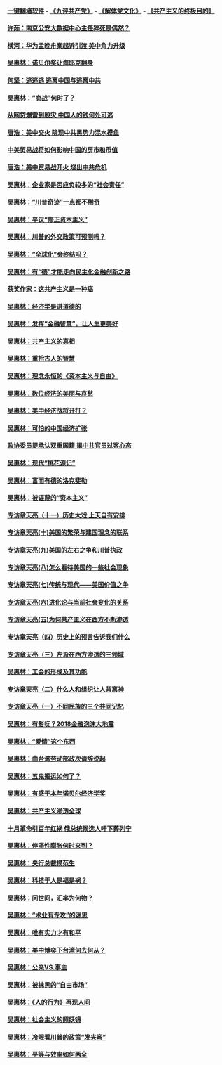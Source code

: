 #### [一键翻墙软件](https://github.com/gfw-breaker/nogfw/blob/master/README.md?t=04280937) -  [《九评共产党》](https://github.com/gfw-breaker/9ping.md?t=04280937) - [《解体党文化》](https://github.com/gfw-breaker/jtdwh.md?t=04280937) - [《共产主义的终极目的》](https://github.com/gfw-breaker/gczydzjmd.md?t=04280937)

#### [许茹：南京公安大数据中心主任猝死是偶然？](../pages/nsc423/n11064744.md?t=04280937) 

#### [横河：华为孟晚舟案起诉引渡 美中角力升级](../pages/nsc423/n11027230.md?t=04280937) 

#### [吴惠林：诺贝尔奖让海耶克翻身](../pages/nsc423/n10890049.md?t=04280937) 

#### [何坚：逃逃逃 逃离中国与逃离中共](../pages/nsc423/n10592891.md?t=04280937) 

#### [吴惠林：“商战”何时了？](../pages/nsc423/n10573558.md?t=04280937) 

#### [从网贷爆雷到股灾 中国人的钱何处可逃](../pages/nsc423/n10572800.md?t=04280937) 

#### [唐浩：美中交火 隐现中共黑势力混水摸鱼](../pages/nsc423/n10544040.md?t=04280937) 

#### [中美贸易战将如何影响中国的房市和币值](../pages/nsc423/n10543697.md?t=04280937) 

#### [唐浩：美中贸易战开火 烧出中共危机](../pages/nsc423/n10540126.md?t=04280937) 

#### [吴惠林：企业家是否应负较多的“社会责任”](../pages/nsc423/n10535022.md?t=04280937) 

#### [吴惠林：“川普奇迹”一点都不稀奇](../pages/nsc423/n10512808.md?t=04280937) 

#### [吴惠林：平议“修正资本主义”](../pages/nsc423/n10495724.md?t=04280937) 

#### [吴惠林：川普的外交政策可预测吗？](../pages/nsc423/n10462387.md?t=04280937) 

#### [吴惠林：“全球化”会终结吗？](../pages/nsc423/n10452838.md?t=04280937) 

#### [吴惠林：有“德”才能走向民主化金融创新之路](../pages/nsc423/n10432292.md?t=04280937) 

#### [获奖作家：这共产主义是一种癌](../pages/nsc423/n10431541.md?t=04280937) 

#### [吴惠林：经济学是讲道德的](../pages/nsc423/n10398014.md?t=04280937) 

#### [吴惠林：发挥“金融智慧”，让人生更美好](../pages/nsc423/n10375019.md?t=04280937) 

#### [吴惠林：共产主义的真相](../pages/nsc423/n10351394.md?t=04280937) 

#### [吴惠林：重拾古人的智慧](../pages/nsc423/n10337691.md?t=04280937) 

#### [吴惠林：理念永恒的《资本主义与自由》](../pages/nsc423/n10316274.md?t=04280937) 

#### [吴惠林：数位经济的美丽与哀愁](../pages/nsc423/n10292946.md?t=04280937) 

#### [吴惠林：美中经济战将开打？](../pages/nsc423/n10258825.md?t=04280937) 

#### [吴惠林：可怕的中国经济扩张](../pages/nsc423/n10219147.md?t=04280937) 

#### [政协委员提承认双重国籍 揭中共官员过客心态](../pages/nsc423/n10208809.md?t=04280937) 

#### [吴惠林：现代“桃花源记”](../pages/nsc423/n10185234.md?t=04280937) 

#### [吴惠林：富而有德的洛克斐勒](../pages/nsc423/n10142264.md?t=04280937) 

#### [吴惠林：被诬蔑的“资本主义”](../pages/nsc423/n10124816.md?t=04280937) 

#### [专访章天亮（十一）历史大戏 上天自有安排](../pages/nsc423/n10094905.md?t=04280937) 

#### [专访章天亮(十)美国的繁荣与建国理念的联系](../pages/nsc423/n10094899.md?t=04280937) 

#### [专访章天亮(九)美国的左右之争和川普执政](../pages/nsc423/n10094889.md?t=04280937) 

#### [专访章天亮(八)怎么看待美国的一些社会现象](../pages/nsc423/n10094857.md?t=04280937) 

#### [专访章天亮(七)传统与现代——美国价值之争](../pages/nsc423/n10093140.md?t=04280937) 

#### [专访章天亮(六)进化论与当前社会变化的关系](../pages/nsc423/n10092036.md?t=04280937) 

#### [专访章天亮(五)为何共产主义在西方不断渗透](../pages/nsc423/n10083620.md?t=04280937) 

#### [专访章天亮（四）历史上的预言告诉我们什么](../pages/nsc423/n10083606.md?t=04280937) 

#### [专访章天亮（三）左派在西方渗透的三领域](../pages/nsc423/n10081115.md?t=04280937) 

#### [吴惠林：工会的形成及其功能](../pages/nsc423/n10080633.md?t=04280937) 

#### [专访章天亮（二）什么人和组织让人背离神](../pages/nsc423/n10076637.md?t=04280937) 

#### [专访章天亮（一）不同民族的三个共同记忆](../pages/nsc423/n10074188.md?t=04280937) 

#### [吴惠林：有影呒？2018金融泡沫大地震](../pages/nsc423/n10040534.md?t=04280937) 

#### [吴惠林：“爱情”这个东西](../pages/nsc423/n10019423.md?t=04280937) 

#### [吴惠林：由台湾劳动部政次请辞说起](../pages/nsc423/n9979679.md?t=04280937) 

#### [吴惠林：五鬼搬运如何了？](../pages/nsc423/n9925338.md?t=04280937) 

#### [吴惠林：有感于本年诺贝尔经济学奖](../pages/nsc423/n9871883.md?t=04280937) 

#### [吴惠林：共产主义渗透全球](../pages/nsc423/n9812748.md?t=04280937) 

#### [十月革命引百年红祸 俄总统候选人吁下葬列宁](../pages/nsc423/n9810182.md?t=04280937) 

#### [吴惠林：停滞性膨胀何时来到？](../pages/nsc423/n9764136.md?t=04280937) 

#### [吴惠林：央行总裁模范生](../pages/nsc423/n9728134.md?t=04280937) 

#### [吴惠林：科技于人是福是祸？](../pages/nsc423/n9672982.md?t=04280937) 

#### [吴惠林：问世间，汇率为何物？](../pages/nsc423/n9621788.md?t=04280937) 

#### [吴惠林：“术业有专攻”的迷思](../pages/nsc423/n9580363.md?t=04280937) 

#### [吴惠林：唯有实力才有和平](../pages/nsc423/n9529599.md?t=04280937) 

#### [吴惠林：美中博奕下台湾何去何从？](../pages/nsc423/n9483598.md?t=04280937) 

#### [吴惠林：公亲VS.事主](../pages/nsc423/n9425637.md?t=04280937) 

#### [吴惠林：被抹黑的“自由市场”](../pages/nsc423/n9351545.md?t=04280937) 

#### [吴惠林：《人的行为》再现人间](../pages/nsc423/n9296339.md?t=04280937) 

#### [吴惠林：社会主义的照妖镜](../pages/nsc423/n9243460.md?t=04280937) 

#### [吴惠林：冷眼看川普的政策“发夹弯”](../pages/nsc423/n9120684.md?t=04280937) 

#### [吴惠林：平等与效率如何两全](../pages/nsc423/n9075430.md?t=04280937) 

